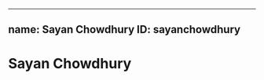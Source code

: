-------------------------------------------------------------
name: Sayan Chowdhury
ID: sayanchowdhury
-------------------------------------------------------------

# Sayan Chowdhury
